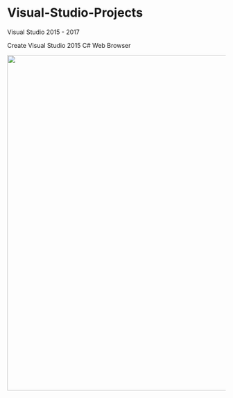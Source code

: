 # Visual-Studio-Projects
Visual Studio 2015 - 2017

Create Visual Studio 2015 C# Web Browser
<p><img src="http://c.top4top.net/p_356ojz4p1.png" alt="" width="999" height="774" /></p>
